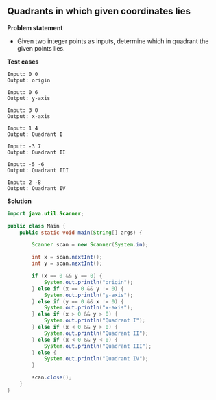 ## Quadrants in which given coordinates lies

**Problem statement**

- Given two integer points as inputs, determine which in quadrant the given points lies.

**Test cases**

```
Input: 0 0
Output: origin

Input: 0 6
Output: y-axis

Input: 3 0
Output: x-axis

Input: 1 4
Output: Quadrant I

Input: -3 7
Output: Quadrant II

Input: -5 -6
Output: Quadrant III

Input: 2 -8
Output: Quadrant IV
```

**Solution**

```java
import java.util.Scanner;

public class Main {
	public static void main(String[] args) {

		Scanner scan = new Scanner(System.in);

		int x = scan.nextInt();
		int y = scan.nextInt();

		if (x == 0 && y == 0) {
			System.out.println("origin");
		} else if (x == 0 && y != 0) {
			System.out.println("y-axis");
		} else if (y == 0 && x != 0) {
			System.out.println("x-axis");
		} else if (x > 0 && y > 0) {
			System.out.println("Quadrant I");
		} else if (x < 0 && y > 0) {
			System.out.println("Quadrant II");
		} else if (x < 0 && y < 0) {
			System.out.println("Quadrant III");
		} else {
			System.out.println("Quadrant IV");
		}

		scan.close();
	}
}
```
